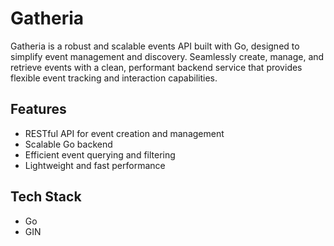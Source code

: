 # Gatheria

Gatheria is a robust and scalable events API built with Go, designed to simplify event management and discovery. Seamlessly create, manage, and retrieve events with a clean, performant backend service that provides flexible event tracking and interaction capabilities.

## Features
- RESTful API for event creation and management
- Scalable Go backend
- Efficient event querying and filtering
- Lightweight and fast performance

## Tech Stack
- Go
- GIN
